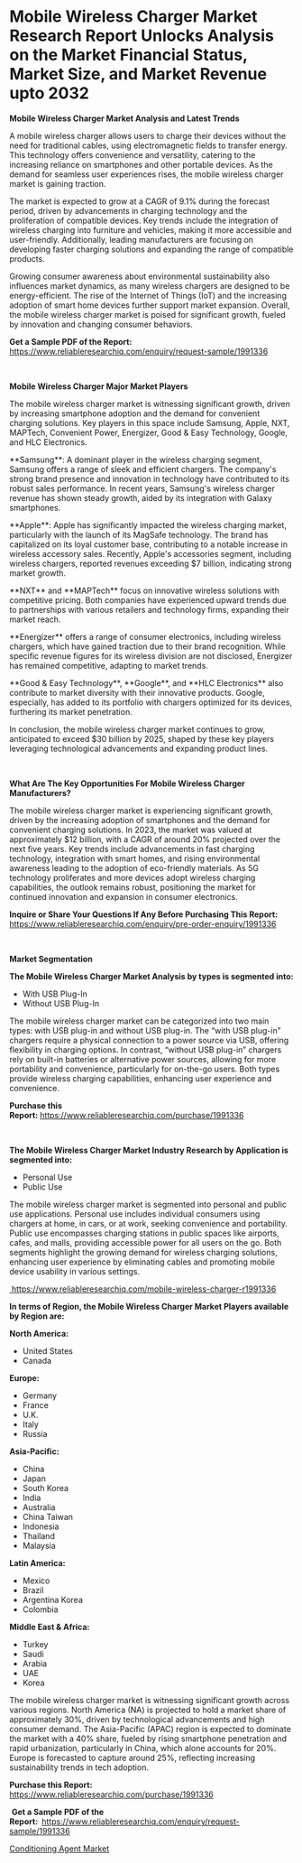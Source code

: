 <p><h1>Mobile Wireless Charger Market Research Report Unlocks Analysis on the Market Financial Status, Market Size, and Market Revenue upto 2032</h1></p><p><strong>Mobile Wireless Charger Market Analysis and Latest Trends</strong></p>
<p><p>A mobile wireless charger allows users to charge their devices without the need for traditional cables, using electromagnetic fields to transfer energy. This technology offers convenience and versatility, catering to the increasing reliance on smartphones and other portable devices. As the demand for seamless user experiences rises, the mobile wireless charger market is gaining traction.</p><p>The market is expected to grow at a CAGR of 9.1% during the forecast period, driven by advancements in charging technology and the proliferation of compatible devices. Key trends include the integration of wireless charging into furniture and vehicles, making it more accessible and user-friendly. Additionally, leading manufacturers are focusing on developing faster charging solutions and expanding the range of compatible products.</p><p>Growing consumer awareness about environmental sustainability also influences market dynamics, as many wireless chargers are designed to be energy-efficient. The rise of the Internet of Things (IoT) and the increasing adoption of smart home devices further support market expansion. Overall, the mobile wireless charger market is poised for significant growth, fueled by innovation and changing consumer behaviors.</p></p>
<p><strong>Get a Sample PDF of the Report:&nbsp;</strong> <a href="https://www.reliableresearchiq.com/enquiry/request-sample/1991336?utm_campaign=3441&utm_medium=2&utm_source=Github&utm_content=ia&utm_term=04042025&utm_id=mobile-wireless-charger">https://www.reliableresearchiq.com/enquiry/request-sample/1991336</a></p>
<p>&nbsp;</p>
<p><strong>Mobile Wireless Charger Major Market Players</strong></p>
<p><p>The mobile wireless charger market is witnessing significant growth, driven by increasing smartphone adoption and the demand for convenient charging solutions. Key players in this space include Samsung, Apple, NXT, MAPTech, Convenient Power, Energizer, Good & Easy Technology, Google, and HLC Electronics.</p><p>**Samsung**: A dominant player in the wireless charging segment, Samsung offers a range of sleek and efficient chargers. The company's strong brand presence and innovation in technology have contributed to its robust sales performance. In recent years, Samsung's wireless charger revenue has shown steady growth, aided by its integration with Galaxy smartphones.</p><p>**Apple**: Apple has significantly impacted the wireless charging market, particularly with the launch of its MagSafe technology. The brand has capitalized on its loyal customer base, contributing to a notable increase in wireless accessory sales. Recently, Apple's accessories segment, including wireless chargers, reported revenues exceeding $7 billion, indicating strong market growth.</p><p>**NXT** and **MAPTech** focus on innovative wireless solutions with competitive pricing. Both companies have experienced upward trends due to partnerships with various retailers and technology firms, expanding their market reach.</p><p>**Energizer** offers a range of consumer electronics, including wireless chargers, which have gained traction due to their brand recognition. While specific revenue figures for its wireless division are not disclosed, Energizer has remained competitive, adapting to market trends.</p><p>**Good & Easy Technology**, **Google**, and **HLC Electronics** also contribute to market diversity with their innovative products. Google, especially, has added to its portfolio with chargers optimized for its devices, furthering its market penetration.</p><p>In conclusion, the mobile wireless charger market continues to grow, anticipated to exceed $30 billion by 2025, shaped by these key players leveraging technological advancements and expanding product lines.</p></p>
<p>&nbsp;</p>
<p><strong>What Are The Key Opportunities For Mobile Wireless Charger Manufacturers?</strong></p>
<p><p>The mobile wireless charger market is experiencing significant growth, driven by the increasing adoption of smartphones and the demand for convenient charging solutions. In 2023, the market was valued at approximately $12 billion, with a CAGR of around 20% projected over the next five years. Key trends include advancements in fast charging technology, integration with smart homes, and rising environmental awareness leading to the adoption of eco-friendly materials. As 5G technology proliferates and more devices adopt wireless charging capabilities, the outlook remains robust, positioning the market for continued innovation and expansion in consumer electronics.</p></p>
<p><strong>Inquire or Share Your Questions If Any Before Purchasing This Report:</strong> <a href="https://www.reliableresearchiq.com/enquiry/pre-order-enquiry/1991336?utm_campaign=3441&utm_medium=2&utm_source=Github&utm_content=ia&utm_term=04042025&utm_id=mobile-wireless-charger">https://www.reliableresearchiq.com/enquiry/pre-order-enquiry/1991336</a></p>
<p>&nbsp;</p>
<p><strong>Market Segmentation</strong></p>
<p><strong>The Mobile Wireless Charger Market Analysis by types is segmented into:</strong></p>
<p><ul><li>With USB Plug-In</li><li>Without USB Plug-In</li></ul></p>
<p><p>The mobile wireless charger market can be categorized into two main types: with USB plug-in and without USB plug-in. The “with USB plug-in” chargers require a physical connection to a power source via USB, offering flexibility in charging options. In contrast, “without USB plug-in” chargers rely on built-in batteries or alternative power sources, allowing for more portability and convenience, particularly for on-the-go users. Both types provide wireless charging capabilities, enhancing user experience and convenience.</p></p>
<p><strong>Purchase this Report:&nbsp;</strong><a href="https://www.reliableresearchiq.com/purchase/1991336?utm_campaign=3441&utm_medium=2&utm_source=Github&utm_content=ia&utm_term=04042025&utm_id=mobile-wireless-charger">https://www.reliableresearchiq.com/purchase/1991336</a></p>
<p>&nbsp;</p>
<p><strong>The Mobile Wireless Charger Market Industry Research by Application is segmented into:</strong></p>
<p><ul><li>Personal Use</li><li>Public Use</li></ul></p>
<p><p>The mobile wireless charger market is segmented into personal and public use applications. Personal use includes individual consumers using chargers at home, in cars, or at work, seeking convenience and portability. Public use encompasses charging stations in public spaces like airports, cafes, and malls, providing accessible power for all users on the go. Both segments highlight the growing demand for wireless charging solutions, enhancing user experience by eliminating cables and promoting mobile device usability in various settings.</p></p>
<p><a href="https://www.reliableresearchiq.com/mobile-wireless-charger-r1991336?utm_campaign=3441&utm_medium=2&utm_source=Github&utm_content=ia&utm_term=04042025&utm_id=mobile-wireless-charger">&nbsp;https://www.reliableresearchiq.com/mobile-wireless-charger-r1991336</a></p>
<p><strong>In terms of Region, the Mobile Wireless Charger Market Players available by Region are:</strong></p>
<p>
    <p> <strong> North America: </strong>
        <ul>
            <li>United States</li>
            <li>Canada</li>
        </ul>
        </p> 
    <p> <strong> Europe: </strong>
        <ul>
            <li>Germany</li>
            <li>France</li>
            <li>U.K.</li>
            <li>Italy</li>
            <li>Russia</li>
        </ul>
        </p> 
    <p> <strong> Asia-Pacific: </strong>
        <ul>
            <li>China</li>
            <li>Japan</li>
            <li>South Korea</li>
            <li>India</li>
            <li>Australia</li>
            <li>China Taiwan</li>
            <li>Indonesia</li>
            <li>Thailand</li>
            <li>Malaysia</li>
        </ul>
        </p> 
    <p> <strong> Latin America: </strong>
        <ul>
            <li>Mexico</li>
            <li>Brazil</li>
            <li>Argentina Korea</li>
            <li>Colombia</li>
        </ul>
        </p> 
    <p> <strong> Middle East & Africa: </strong>
        <ul>
            <li>Turkey</li>
            <li>Saudi</li>
            <li>Arabia</li>
            <li>UAE</li>
            <li>Korea</li>
        </ul>
    </p>
    </p>
<p><p>The mobile wireless charger market is witnessing significant growth across various regions. North America (NA) is projected to hold a market share of approximately 30%, driven by technological advancements and high consumer demand. The Asia-Pacific (APAC) region is expected to dominate the market with a 40% share, fueled by rising smartphone penetration and rapid urbanization, particularly in China, which alone accounts for 20%. Europe is forecasted to capture around 25%, reflecting increasing sustainability trends in tech adoption.</p></p>
<p><strong>Purchase this Report: </strong><a href="https://www.reliableresearchiq.com/purchase/1991336?utm_campaign=3441&utm_medium=2&utm_source=Github&utm_content=ia&utm_term=04042025&utm_id=mobile-wireless-charger">https://www.reliableresearchiq.com/purchase/1991336</a></p>
<p>&nbsp;<strong>Get a Sample PDF of the Report:&nbsp;&nbsp;</strong><a href="https://www.reliableresearchiq.com/enquiry/request-sample/1991336?utm_campaign=3441&utm_medium=2&utm_source=Github&utm_content=ia&utm_term=04042025&utm_id=mobile-wireless-charger">https://www.reliableresearchiq.com/enquiry/request-sample/1991336</a></p>
<p><strong></strong></p>
<p><p><a href="https://github.com/marteionun0/Market-Research-Report-List-1/blob/main/conditioning-agent-market.md?utm_campaign=3441&utm_medium=2&utm_source=Github&utm_content=ia&utm_term=04042025&utm_id=mobile-wireless-charger">Conditioning Agent Market</a></p></p>